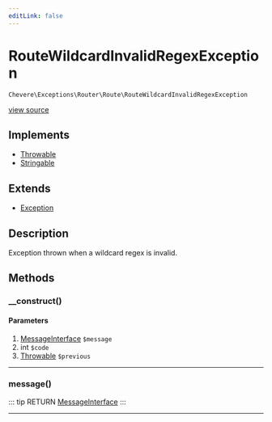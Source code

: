 ```yaml
---
editLink: false
---
```


# RouteWildcardInvalidRegexException

`Chevere\Exceptions\Router\Route\RouteWildcardInvalidRegexException`

[view source](https://github.com/chevere/chevere/blob/master/src/Chevere/Exceptions/Router/Route/RouteWildcardInvalidRegexException.php)

## Implements

- [Throwable](https://www.php.net/manual/class.throwable)
- [Stringable](https://www.php.net/manual/class.stringable)

## Extends

- [Exception](../../Core/Exception.md)

## Description

Exception thrown when a wildcard regex is invalid.

## Methods

### __construct()

#### Parameters

1. [MessageInterface](../../../Interfaces/Message/MessageInterface.md) `$message`
2. int `$code`
3. [Throwable](https://www.php.net/manual/class.throwable) `$previous`

---

### message()

::: tip RETURN
[MessageInterface](../../../Interfaces/Message/MessageInterface.md)
:::

---
